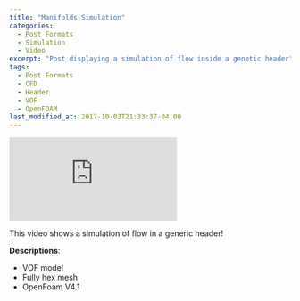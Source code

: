 ```yaml
---
title: "Manifolds Simulation"
categories:
  - Post Formats
  - Simulation
  - Video
excerpt: "Post displaying a simulation of flow inside a genetic header"
tags:
  - Post Formats
  - CFD
  - Header
  - VOF
  - OpenFOAM
last_modified_at: 2017-10-03T21:33:37-04:00
---
```


<div class="embed-responsive embed-responsive-16by9">
  <iframe class="embed-responsive-item" src="https://www.youtube.com/embed/fnspYv3ByIY" frameborder="0" allowfullscreen></iframe>
</div>

 This video shows a simulation of flow in a generic header!

 **Descriptions**:
* VOF model
* Fully hex mesh
* OpenFoam V4.1


